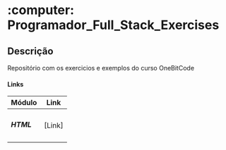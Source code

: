 <h1>:computer: Programador_Full_Stack_Exercises</h1>

## Descrição
Repositório com os exercicios e exemplos do curso OneBitCode

#### Links

| Módulo | Link |
| - | :-: |
|<h5>HTML</h5> | [Link] |
